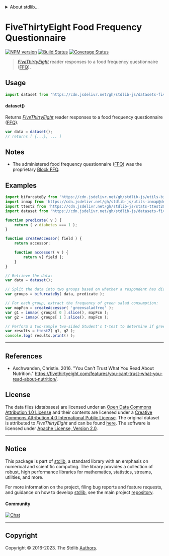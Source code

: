 <!--

@license Apache-2.0

Copyright (c) 2019 The Stdlib Authors.

Licensed under the Apache License, Version 2.0 (the "License");
you may not use this file except in compliance with the License.
You may obtain a copy of the License at

   http://www.apache.org/licenses/LICENSE-2.0

Unless required by applicable law or agreed to in writing, software
distributed under the License is distributed on an "AS IS" BASIS,
WITHOUT WARRANTIES OR CONDITIONS OF ANY KIND, either express or implied.
See the License for the specific language governing permissions and
limitations under the License.

-->


<details>
  <summary>
    About stdlib...
  </summary>
  <p>We believe in a future in which the web is a preferred environment for numerical computation. To help realize this future, we've built stdlib. stdlib is a standard library, with an emphasis on numerical and scientific computation, written in JavaScript (and C) for execution in browsers and in Node.js.</p>
  <p>The library is fully decomposable, being architected in such a way that you can swap out and mix and match APIs and functionality to cater to your exact preferences and use cases.</p>
  <p>When you use stdlib, you can be absolutely certain that you are using the most thorough, rigorous, well-written, studied, documented, tested, measured, and high-quality code out there.</p>
  <p>To join us in bringing numerical computing to the web, get started by checking us out on <a href="https://github.com/stdlib-js/stdlib">GitHub</a>, and please consider <a href="https://opencollective.com/stdlib">financially supporting stdlib</a>. We greatly appreciate your continued support!</p>
</details>

# FiveThirtyEight Food Frequency Questionnaire

[![NPM version][npm-image]][npm-url] [![Build Status][test-image]][test-url] [![Coverage Status][coverage-image]][coverage-url] <!-- [![dependencies][dependencies-image]][dependencies-url] -->

> [_FiveThirtyEight_][fivethirtyeight-nutrition-studies] reader responses to a food frequency questionnaire ([FFQ][ffq]).



<section class="usage">

## Usage

```javascript
import dataset from 'https://cdn.jsdelivr.net/gh/stdlib-js/datasets-fivethirtyeight-ffq@v0.1.0-deno/mod.js';
```

#### dataset()

Returns [_FiveThirtyEight_][fivethirtyeight-nutrition-studies] reader responses to a food frequency questionnaire ([FFQ][ffq]).

```javascript
var data = dataset();
// returns [ {...}, ... ]
```

</section>

<!-- /.usage -->

<section class="notes">

## Notes

-   The administered food frequency questionnaire ([FFQ][ffq]) was the proprietary [Block FFQ][block-ffq].

</section>

<!-- /.examples -->

<section class="examples">

## Examples

<!-- eslint no-undef: "error" -->

```javascript
import bifurcateBy from 'https://cdn.jsdelivr.net/gh/stdlib-js/utils-bifurcate-by@deno/mod.js';
import inmap from 'https://cdn.jsdelivr.net/gh/stdlib-js/utils-inmap@deno/mod.js';
import ttest2 from 'https://cdn.jsdelivr.net/gh/stdlib-js/stats-ttest2@deno/mod.js';
import dataset from 'https://cdn.jsdelivr.net/gh/stdlib-js/datasets-fivethirtyeight-ffq@v0.1.0-deno/mod.js';

function predicate( v ) {
    return ( v.diabetes === 1 );
}

function createAccessor( field ) {
    return accessor;

    function accessor( v ) {
        return v[ field ];
    }
}

// Retrieve the data:
var data = dataset();

// Split the data into two groups based on whether a respondent has diabetes:
var groups = bifurcateBy( data, predicate );

// For each group, extract the frequency of green salad consumption:
var mapFcn = createAccessor( 'greensaladfreq' );
var g1 = inmap( groups[ 0 ].slice(), mapFcn );
var g2 = inmap( groups[ 1 ].slice(), mapFcn );

// Perform a two-sample two-sided Student's t-test to determine if green salad consumption is different between the two groups:
var results = ttest2( g1, g2 );
console.log( results.print() );
```

</section>

<!-- /.examples -->



* * *

<section class="references">

## References

-   Aschwanden, Christie. 2016. "You Can't Trust What You Read About Nutrition." <https://fivethirtyeight.com/features/you-cant-trust-what-you-read-about-nutrition/>.

</section>

<!-- /.references -->

<!-- <license> -->

## License

The data files (databases) are licensed under an [Open Data Commons Attribution 1.0 License][odc-by-1.0] and their contents are licensed under a [Creative Commons Attribution 4.0 International Public License][cc-by-4.0]. The original dataset is attributed to _FiveThirtyEight_ and can be found [here][fivethirtyeight-nutrition-studies]. The software is licensed under [Apache License, Version 2.0][apache-license].

<!-- </license> -->

<!-- Section for related `stdlib` packages. Do not manually edit this section, as it is automatically populated. -->

<section class="related">

</section>

<!-- /.related -->

<!-- Section for all links. Make sure to keep an empty line after the `section` element and another before the `/section` close. -->


<section class="main-repo" >

* * *

## Notice

This package is part of [stdlib][stdlib], a standard library with an emphasis on numerical and scientific computing. The library provides a collection of robust, high performance libraries for mathematics, statistics, streams, utilities, and more.

For more information on the project, filing bug reports and feature requests, and guidance on how to develop [stdlib][stdlib], see the main project [repository][stdlib].

#### Community

[![Chat][chat-image]][chat-url]

---

## Copyright

Copyright &copy; 2016-2023. The Stdlib [Authors][stdlib-authors].

</section>

<!-- /.stdlib -->

<!-- Section for all links. Make sure to keep an empty line after the `section` element and another before the `/section` close. -->

<section class="links">

[npm-image]: http://img.shields.io/npm/v/@stdlib/datasets-fivethirtyeight-ffq.svg
[npm-url]: https://npmjs.org/package/@stdlib/datasets-fivethirtyeight-ffq

[test-image]: https://github.com/stdlib-js/datasets-fivethirtyeight-ffq/actions/workflows/test.yml/badge.svg?branch=v0.1.0
[test-url]: https://github.com/stdlib-js/datasets-fivethirtyeight-ffq/actions/workflows/test.yml?query=branch:v0.1.0

[coverage-image]: https://img.shields.io/codecov/c/github/stdlib-js/datasets-fivethirtyeight-ffq/main.svg
[coverage-url]: https://codecov.io/github/stdlib-js/datasets-fivethirtyeight-ffq?branch=main

<!--

[dependencies-image]: https://img.shields.io/david/stdlib-js/datasets-fivethirtyeight-ffq.svg
[dependencies-url]: https://david-dm.org/stdlib-js/datasets-fivethirtyeight-ffq/main

-->

[chat-image]: https://img.shields.io/gitter/room/stdlib-js/stdlib.svg
[chat-url]: https://app.gitter.im/#/room/#stdlib-js_stdlib:gitter.im

[stdlib]: https://github.com/stdlib-js/stdlib

[stdlib-authors]: https://github.com/stdlib-js/stdlib/graphs/contributors

[cli-section]: https://github.com/stdlib-js/datasets-fivethirtyeight-ffq#cli
[cli-url]: https://github.com/stdlib-js/datasets-fivethirtyeight-ffq/tree/cli
[@stdlib/datasets-fivethirtyeight-ffq]: https://github.com/stdlib-js/datasets-fivethirtyeight-ffq/tree/main

[umd]: https://github.com/umdjs/umd
[es-module]: https://developer.mozilla.org/en-US/docs/Web/JavaScript/Guide/Modules

[deno-url]: https://github.com/stdlib-js/datasets-fivethirtyeight-ffq/tree/deno
[umd-url]: https://github.com/stdlib-js/datasets-fivethirtyeight-ffq/tree/umd
[esm-url]: https://github.com/stdlib-js/datasets-fivethirtyeight-ffq/tree/esm
[branches-url]: https://github.com/stdlib-js/datasets-fivethirtyeight-ffq/blob/main/branches.md

[odc-by-1.0]: http://opendatacommons.org/licenses/by/1.0/

[cc-by-4.0]: http://creativecommons.org/licenses/by/4.0/

[apache-license]: https://www.apache.org/licenses/LICENSE-2.0

[csv]: https://tools.ietf.org/html/rfc4180

[fivethirtyeight-nutrition-studies]: https://fivethirtyeight.com/features/you-cant-trust-what-you-read-about-nutrition/

[block-ffq]: https://nutritionquest.com/assessment/list-of-questionnaires-and-screeners/

[ffq]: https://en.wikipedia.org/wiki/Food_frequency_questionnaire

</section>

<!-- /.links -->
